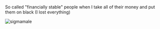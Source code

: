 So called "financially stable" people when I take all of their money and put them on black (I lost everything)

![sigmamale](https://github.com/user-attachments/assets/aa0a417f-f94c-40f1-b7d7-ab37e736da3a)
